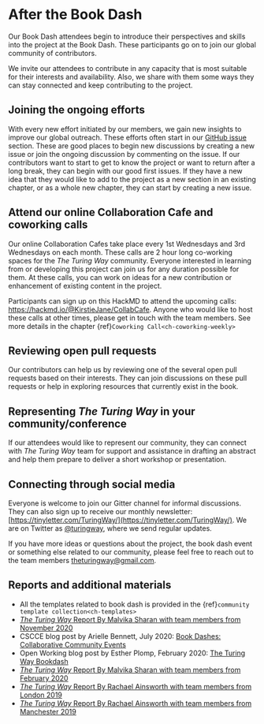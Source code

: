 # After the Book Dash

Our Book Dash attendees begin to introduce their perspectives and skills into the project at the Book Dash.
These participants go on to join our global community of contributors.

We invite our attendees to contribute in any capacity that is most suitable for their interests and availability.
Also, we share with them some ways they can stay connected and keep contributing to the project.

## Joining the ongoing efforts

With every new effort initiated by our members, we gain new insights to improve our global outreach.
These efforts often start in our [GitHub issue](https://github.com/alan-turing-institute/the-turing-way/issues) section.
These are good places to begin new discussions by creating a new issue or join the ongoing discussion by commenting on the issue.
If our contributors want to start to get to know the project or want to return after a long break, they can begin with our good first issues.
If they have a new idea that they would like to add to the project as a new section in an existing chapter, or as a whole new chapter, they can start by creating a new issue.

## Attend our online Collaboration Cafe and coworking calls

Our online Collaboration Cafes take place every 1st Wednesdays and 3rd Wednesdays on each month.
These calls are 2 hour long co-working spaces for the _The Turing Way_ community.
Everyone interested in learning from or developing this project can join us for any duration possible for them. At these calls, you can work on ideas for a new contribution or enhancement of existing content in the project.

Participants can sign up on this HackMD to attend the upcoming calls: https://hackmd.io/@KirstieJane/CollabCafe.
Anyone who would like to host these calls at other times, please get in touch with the team members.
See more details in the chapter {ref}`Coworking Call<ch-coworking-weekly>`

## Reviewing open pull requests

Our contributors can help us by reviewing one of the several open pull requests based on their interests.
They can join discussions on these pull requests or help in exploring resources that currently exist in the book.

## Representing _The Turing Way_ in your community/conference

If our attendees would like to represent our community, they can connect with _The Turing Way_ team for support and assistance in drafting an abstract and help them prepare to deliver a short workshop or presentation.

## Connecting through social media

Everyone is welcome to join our Gitter channel for informal discussions.
They can also sign up to receive our monthly newsletter: [https://tinyletter.com/TuringWay/](https://tinyletter.com/TuringWay/).
We are on Twitter as [@turingway](https://twitter.com/turingway), where we send regular updates.

If you have more ideas or questions about the project, the book dash event or something else related to our community, please feel free to reach out to the team members [theturingway@gmail.com](mailto:theturingway@gmail.com).

## Reports and additional materials

- All the templates related to book dash is provided in the {ref}`community template collection<ch-templates>`
- [_The Turing Way_ Report By Malvika Sharan with team members from November 2020](https://github.com/alan-turing-institute/the-turing-way/blob/book-dash-chapter/workshops/book-dash/book-dash-nov20-report.md)
- CSCCE blog post by Arielle Bennett, July 2020: [Book Dashes: Collaborative Community Events](https://www.cscce.org/2020/07/09/book-dashes-collaborative-community-events/)
- Open Working blog post by Esther Plomp, February 2020: [The Turing Way Bookdash](https://openworking.wordpress.com/2020/02/27/the-turing-way-bookdash/)
- [_The Turing Way_ Report By Malvika Sharan with team members from February 2020](https://github.com/alan-turing-institute/the-turing-way/blob/book-dash-chapter/workshops/book-dash/book-dash-feb20-report.md)
- [_The Turing Way_ Report By Rachael Ainsworth with team members from London 2019](https://github.com/alan-turing-institute/the-turing-way/blob/master/workshops/book-dash/book-dash-ldn-report.md)
- [_The Turing Way_ Report By Rachael Ainsworth with team members from Manchester 2019](https://github.com/alan-turing-institute/the-turing-way/blob/master/workshops/book-dash/book-dash-mcr-report.md)

